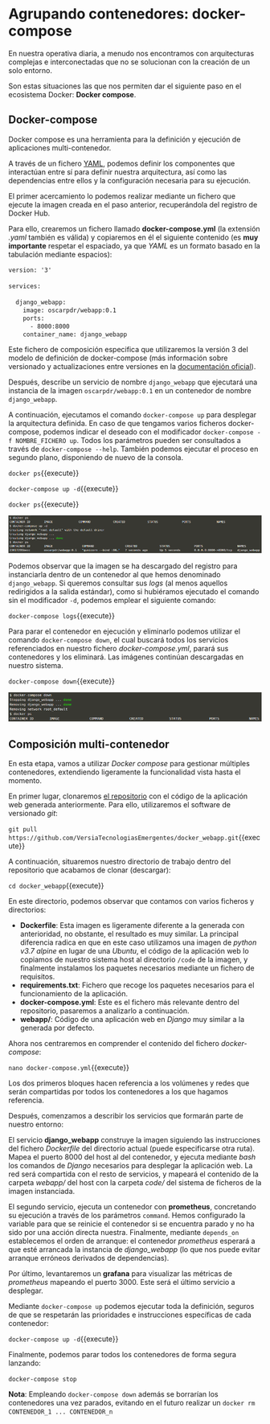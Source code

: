 # Agrupando contenedores: docker-compose

En nuestra operativa diaria, a menudo nos encontramos con arquitecturas complejas e interconectadas que no se solucionan con la creación de un solo entorno.

Son estas situaciones las que nos permiten dar el siguiente paso en el ecosistema Docker: **Docker compose**.


## Docker-compose

Docker compose es una herramienta para la definición y ejecución de aplicaciones multi-contenedor.

A través de un fichero [YAML](https://yaml.org/), podemos definir los componentes que interactúan entre sí para definir nuestra arquitectura, así como las dependencias entre ellos y la configuración necesaria para su ejecución.

El primer acercamiento lo podemos realizar mediante un fichero que ejecute la imagen creada en el paso anterior, recuperándola del registro de Docker Hub.

Para ello, crearemos un fichero llamado **docker-compose.yml** (la extensión *.yaml* también es válida) y copiaremos en él el siguiente contenido (es **muy importante** respetar el espaciado, ya que *YAML* es un formato basado en la tabulación mediante espacios):

```
version: '3'

services:

  django_webapp:
    image: oscarpdr/webapp:0.1
    ports:
      - 8000:8000
    container_name: django_webapp
```

Este fichero de composición especifica que utilizaremos la versión 3 del modelo de definición de docker-compose (más información sobre versionado y actualizaciones entre versiones en la [documentación oficial](https://docs.docker.com/compose/compose-file/compose-versioning/)).

Después, describe un servicio de nombre `django_webapp` que ejecutará una instancia de la imagen `oscarpdr/webapp:0.1` en un contenedor de nombre `django_webapp`.

A continuación, ejecutamos el comando `docker-compose up` para desplegar la arquitectura definida. En caso de que tengamos varios ficheros docker-compose, podemos indicar el deseado con el modificador `docker-compose -f NOMBRE_FICHERO up`. Todos los parámetros pueden ser consultados a través de `docker-compose --help`. También podemos ejecutar el proceso en segundo plano, disponiendo de nuevo de la consola.

`docker ps`{{execute}}

`docker-compose up -d`{{execute}}

`docker ps`{{execute}}

![docker-compose up](./assets/docker-compose_up.png)

Podemos observar que la imagen se ha descargado del registro para instanciarla dentro de un contenedor al que hemos denominado `django_webapp`. Si queremos consultar sus *logs* (al menos aquellos redirigidos a la salida estándar), como si hubiéramos ejecutado el comando sin el modificador `-d`, podemos emplear el siguiente comando:

`docker-compose logs`{{execute}}

Para parar el contenedor en ejecución y eliminarlo podemos utilizar el comando `docker-compose down`, el cual buscará todos los servicios referenciados en nuestro fichero *docker-compose.yml*, parará sus contenedores y los eliminará. Las imágenes continúan descargadas en nuestro sistema.

`docker-compose down`{{execute}}

![docker-compose down](./assets/docker-compose_down.png)


## Composición multi-contenedor

En esta etapa, vamos a utilizar *Docker compose* para gestionar múltiples contenedores, extendiendo ligeramente la funcionalidad vista hasta el momento.

En primer lugar, clonaremos [el repositorio](https://github.com/VersiaTecnologiasEmergentes/docker_webapp) con el código de la aplicación web generada anteriormente. Para ello, utilizaremos el software de versionado *git*:

`git pull https://github.com/VersiaTecnologiasEmergentes/docker_webapp.git`{{execute}}

A continuación, situaremos nuestro directorio de trabajo dentro del repositorio que acabamos de clonar (descargar):

`cd docker_webapp`{{execute}}

En este directorio, podemos observar que contamos con varios ficheros y directorios:

- **Dockerfile**: Esta imagen es ligeramente diferente a la generada con anterioridad, no obstante, el resultado es muy similar. La principal diferencia radica en que en este caso utilizamos una imagen de *python v3.7 alpine* en lugar de una *Ubuntu*, el código de la aplicación web lo copiamos de nuestro sistema host al directorio `/code` de la imagen, y finalmente instalamos los paquetes necesarios mediante un fichero de requisitos.
- **requirements.txt**: Fichero que recoge los paquetes necesarios para el funcionamiento de la aplicación.
- **docker-compose.yml**: Este es el fichero más relevante dentro del repositorio, pasaremos a analizarlo a continuación.
- **webapp/**: Código de una aplicación web en *Django* muy similar a la generada por defecto.

Ahora nos centraremos en comprender el contenido del fichero *docker-compose*:

`nano docker-compose.yml`{{execute}}

Los dos primeros bloques hacen referencia a los volúmenes y redes que serán compartidas por todos los contenedores a los que hagamos referencia.

Después, comenzamos a describir los servicios que formarán parte de nuestro entorno:

El servicio **django_webapp** construye la imagen siguiendo las instrucciones del fichero *Dockerfile* del directorio actual (puede especificarse otra ruta). Mapea el puerto 8000 del host al del contenedor, y ejecuta mediante *bash* los comandos de *Django* necesarios para desplegar la aplicación web. La red será compartida con el resto de servicios, y mapeará el contenido de la carpeta *webapp/* del host con la carpeta *code/* del sistema de ficheros de la imagen instanciada.

El segundo servicio, ejecuta un contenedor con **prometheus**, concretando su ejecución a través de los parámetros `command`. Hemos configurado la variable para que se reinicie el contenedor si se encuentra parado y no ha sido por una acción directa nuestra. Finalmente, mediante `depends_on` establecemos el orden de arranque: el contenedor *prometheus* esperará a que esté arrancada la instancia de *django_webapp* (lo que nos puede evitar arranque erróneos derivados de dependencias).

Por último, levantaremos un **grafana** para visualizar las métricas de *prometheus* mapeando el puerto 3000. Este será el último servicio a desplegar.

Mediante `docker-compose up` podemos ejecutar toda la definición, seguros de que se respetarán las prioridades e instrucciones específicas de cada contenedor:

`docker-compose up -d`{{execute}}

Finalmente, podemos parar todos los contenedores de forma segura lanzando:

`docker-compose stop`

**Nota**: Empleando `docker-compose down` además se borrarían los contenedores una vez parados, evitando en el futuro realizar un `docker rm CONTENEDOR_1 ... CONTENEDOR_n`

